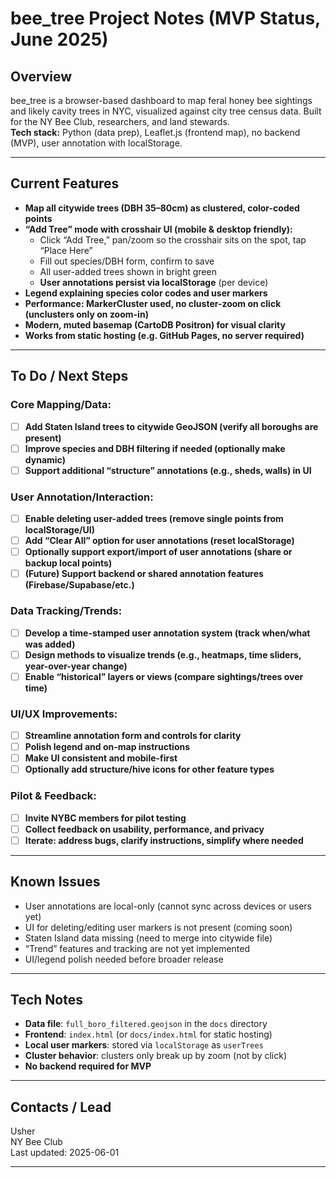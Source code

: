 # bee_tree Project Notes (MVP Status, June 2025)

## Overview

bee_tree is a browser-based dashboard to map feral honey bee sightings and likely cavity trees in NYC, visualized against city tree census data. Built for the NY Bee Club, researchers, and land stewards.  
**Tech stack:** Python (data prep), Leaflet.js (frontend map), no backend (MVP), user annotation with localStorage.

---

## **Current Features**

- **Map all citywide trees (DBH 35–80cm) as clustered, color-coded points**
- **“Add Tree” mode with crosshair UI (mobile & desktop friendly):**
  - Click “Add Tree,” pan/zoom so the crosshair sits on the spot, tap “Place Here”
  - Fill out species/DBH form, confirm to save
  - All user-added trees shown in bright green
  - **User annotations persist via localStorage** (per device)
- **Legend explaining species color codes and user markers**
- **Performance: MarkerCluster used, no cluster-zoom on click (unclusters only on zoom-in)**
- **Modern, muted basemap (CartoDB Positron) for visual clarity**
- **Works from static hosting (e.g. GitHub Pages, no server required)**

---

## **To Do / Next Steps**

### **Core Mapping/Data:**
- [ ] **Add Staten Island trees to citywide GeoJSON (verify all boroughs are present)**
- [ ] **Improve species and DBH filtering if needed (optionally make dynamic)**
- [ ] **Support additional “structure” annotations (e.g., sheds, walls) in UI**

### **User Annotation/Interaction:**
- [ ] **Enable deleting user-added trees (remove single points from localStorage/UI)**
- [ ] **Add “Clear All” option for user annotations (reset localStorage)**
- [ ] **Optionally support export/import of user annotations (share or backup local points)**
- [ ] **(Future) Support backend or shared annotation features (Firebase/Supabase/etc.)**

### **Data Tracking/Trends:**
- [ ] **Develop a time-stamped user annotation system (track when/what was added)**
- [ ] **Design methods to visualize trends (e.g., heatmaps, time sliders, year-over-year change)**
- [ ] **Enable “historical” layers or views (compare sightings/trees over time)**

### **UI/UX Improvements:**
- [ ] **Streamline annotation form and controls for clarity**
- [ ] **Polish legend and on-map instructions**
- [ ] **Make UI consistent and mobile-first**
- [ ] **Optionally add structure/hive icons for other feature types**

### **Pilot & Feedback:**
- [ ] **Invite NYBC members for pilot testing**
- [ ] **Collect feedback on usability, performance, and privacy**
- [ ] **Iterate: address bugs, clarify instructions, simplify where needed**

---

## **Known Issues**

- User annotations are local-only (cannot sync across devices or users yet)
- UI for deleting/editing user markers is not present (coming soon)
- Staten Island data missing (need to merge into citywide file)
- “Trend” features and tracking are not yet implemented
- UI/legend polish needed before broader release

---

## **Tech Notes**

- **Data file**: `full_boro_filtered.geojson` in the `docs` directory
- **Frontend**: `index.html` (or `docs/index.html` for static hosting)
- **Local user markers**: stored via `localStorage` as `userTrees`
- **Cluster behavior**: clusters only break up by zoom (not by click)
- **No backend required for MVP**

---

## **Contacts / Lead**
Usher  
NY Bee Club  
Last updated: 2025-06-01

---

